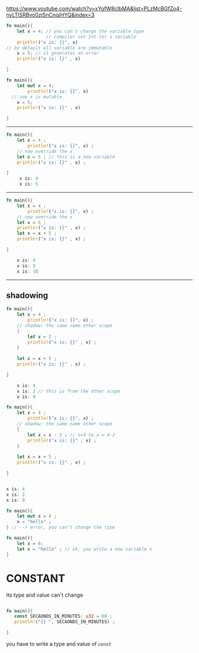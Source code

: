 https://www.youtube.com/watch?v=xYgfW8cIbMA&list=PLzMcBGfZo4-nyLTlSRBvo0zjSnCnqjHYQ&index=3
	
```rust
fn main(){
	let x = 4; // you can't change the variable type
			   // compiler set Int for x variable
	println!("x is: {}", x)
// by default all variable are immutable
	x = 5; // it generates an error
	println!("x is: {}" , x)

}
```


```rust
fn main(){
	let mut x = 4; 
		println!("x is: {}", x)
  // now x is mutable
	x = 5; 
	println!("x is: {}" , x)

}
```

---------
```rust
fn main(){
    let x = 4 ; 
        println!("x is: {}", x) ;
    // now override the x
    let x = 5 ; // this is a new variable
    println!("x is: {}" , x) ;

}
	 x is: 4
	 x is: 5
```


---------
```rust
fn main(){
    let x = 4 ; 
        println!("x is: {}", x) ;
    // now override the x
    let x = 5 ; 
    println!("x is: {}" , x) ;
    let x = x + 5 ; 
    println!("x is: {}" , x) ;

}

	x is: 4
	x is: 5
	x is: 10
```

------------

## shadowing
```rust
fn main(){
    let x = 4 ; 
        println!("x is: {}", x) ;
    // shadow: the same name other scope
    {
        let x = 2 ; 
        println!("x is: {}" , x) ;    
    }
   
    let x = x + 5 ; 
    println!("x is: {}" , x) ;

}

	x is: 4
	x is: 2 // this is from the other scope
	x is: 9
```

```rust
fn main(){
    let x = 4 ; 
        println!("x is: {}", x) ;
    // shadow: the same name other scope
    {
        let x = x - 2 ; // x=4 so x = 4-2
        println!("x is: {}" , x) ;    
    }
   
    let x = x + 5 ; 
    println!("x is: {}" , x) ;

}


x is: 4
x is: 2
x is: 9
```


```rust
fn main(){
	let mut x = 4 ;
	x = "hello" ;
} // --> error, you can't change the type
```

```rust
fn main(){
	let x = 4;
	let x = "hello" ; // ok, you write a new variable x
}
```


# CONSTANT

Its type and value can't change

```rust

fn main(){
   const SECAONDS_IN_MINUTES: u32 = 60 ;
   println!("{} ", SECAONDS_IN_MINUTES) ;  

}
```
you have to write a type and value of `const`



